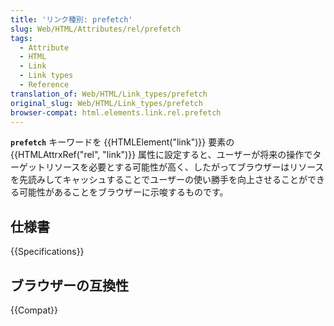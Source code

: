 ```yaml
---
title: 'リンク種別: prefetch'
slug: Web/HTML/Attributes/rel/prefetch
tags:
  - Attribute
  - HTML
  - Link
  - Link types
  - Reference
translation_of: Web/HTML/Link_types/prefetch
original_slug: Web/HTML/Link_types/prefetch
browser-compat: html.elements.link.rel.prefetch
---
```


**`prefetch`** キーワードを {{HTMLElement("link")}} 要素の {{HTMLAttrxRef("rel", "link")}} 属性に設定すると、ユーザーが将来の操作でターゲットリソースを必要とする可能性が高く、したがってブラウザーはリソースを先読みしてキャッシュすることでユーザーの使い勝手を向上させることができる可能性があることをブラウザーに示唆するものです。

## 仕様書

{{Specifications}}

## ブラウザーの互換性

{{Compat}}
